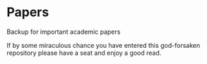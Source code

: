 # Papers
Backup for important academic papers

If by some miraculous chance you have entered this god-forsaken repository please have a seat and enjoy a good read.
